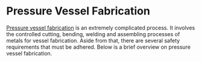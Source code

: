 # Pressure Vessel Fabrication
[Pressure vessel fabrication](https://rexarc.com/) is an extremely complicated process. It involves the controlled cutting, bending, welding and assembling processes of metals for vessel fabrication. Aside from that, there are several safety requirements that must be adhered. Below is a brief overview on pressure vessel fabrication.
